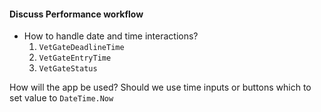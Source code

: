 #### Discuss Performance workflow
- How to handle date and time interactions?
  1. `VetGateDeadlineTime`
  2. `VetGateEntryTime`
  3. `VetGateStatus`
  
How will the app be used? Should we use time inputs or buttons which to set value to `DateTime.Now`


